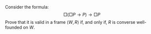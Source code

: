Consider the formula:
$$
\Box (\Box P \to P) \to \Box P
$$
Prove that it is valid in a frame $\langle W, R\rangle$ if, and only if, $R$ is converse well-founded on $W$.